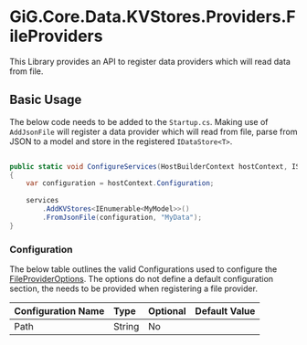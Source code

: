 # GiG.Core.Data.KVStores.Providers.FileProviders

This Library provides an API to register data providers which will read data from file.

## Basic Usage

The below code needs to be added to the `Startup.cs`. Making use of `AddJsonFile` will register a data provider which will read from file, parse from JSON to a model and store in the registered `IDataStore<T>`.
 
```csharp
	
public static void ConfigureServices(HostBuilderContext hostContext, IServiceCollection services)
{
    var configuration = hostContext.Configuration;
    
    services
        .AddKVStores<IEnumerable<MyModel>>()
        .FromJsonFile(configuration, "MyData");
}

```

### Configuration

The below table outlines the valid Configurations used to configure the [FileProviderOptions](..\src\GiG.Core.Data.KVStores.Providers.FileProviders.Abstractions\FileProviderOptions.cs). The options do not define a default configuration section, the needs to be provided when registering a file provider.

| Configuration Name | Type   | Optional | Default Value            |
|:-------------------|:-------|:---------|:-------------------------|
| Path               | String | No       |                          |